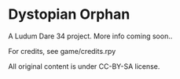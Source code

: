 # Dystopian Orphan

A Ludum Dare 34 project. More info coming soon..

For credits, see game/credits.rpy

All original content is under CC-BY-SA license.
